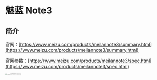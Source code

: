 # 魅蓝 Note3

## 简介

官网：[https://www.meizu.com/products/meilannote3/summary.html](https://www.meizu.com/products/meilannote3/summary.html)

官网参数：[https://www.meizu.com/products/meilannote3/spec.html](https://www.meizu.com/products/meilannote3/spec.html)

<img src="https://static.yoouu.cn/imgs/doc/interest/wanji/meizu/image-20210716124234044.png" alt="image-20210716124234044" style="zoom: 25%;" />
